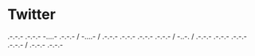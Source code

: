 # Twitter
.-.-.- .-.-.- -....- .-.-.- / -....- / .-.-.- .-.-.- .-.-.- .-.-.- / -..-. / .-.-.- .-.-.- .-.-.- .-.-.- / .-.-.- .-.-.-
